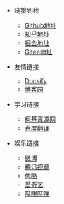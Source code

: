 * 链接到我
  * [Github地址](https://github.com/)
  * [知乎地址](https://www.zhihu.com/signin?next=%2F)
  * [掘金地址](https://juejin.cn/)
  * [Gitee地址](https://gitee.com/explore)

* 友情链接
  * [Docsify](https://docsify.js.org/#/)
  * [博客园](https://www.cnblogs.com/)

* 学习链接
  * [柯基资源网](https://www.fjha.net/)
  * [百度翻译](https://cn.bing.com/search?q=%E7%99%BE%E5%BA%A6%E7%BF%BB%E8%AF%91&qs=n&form=QBRE&sp=-1&pq=%E7%99%BE%E5%BA%A6%E7%BF%BB%E8%AF%91&sc=6-4&sk=&cvid=85EB8FE389E24CD1BE173C415D7468A6&ghsh=0&ghacc=0&ghpl=)

* 娱乐链接
  * [微博](https://weibo.com/blog)
  * [腾讯视频](https://v.qq.com/)
  * [优酷](https://youku.com/)
  * [爱奇艺](https://www.iqiyi.com/)
  * [哔哩哔哩](https://www.bilibili.com/)